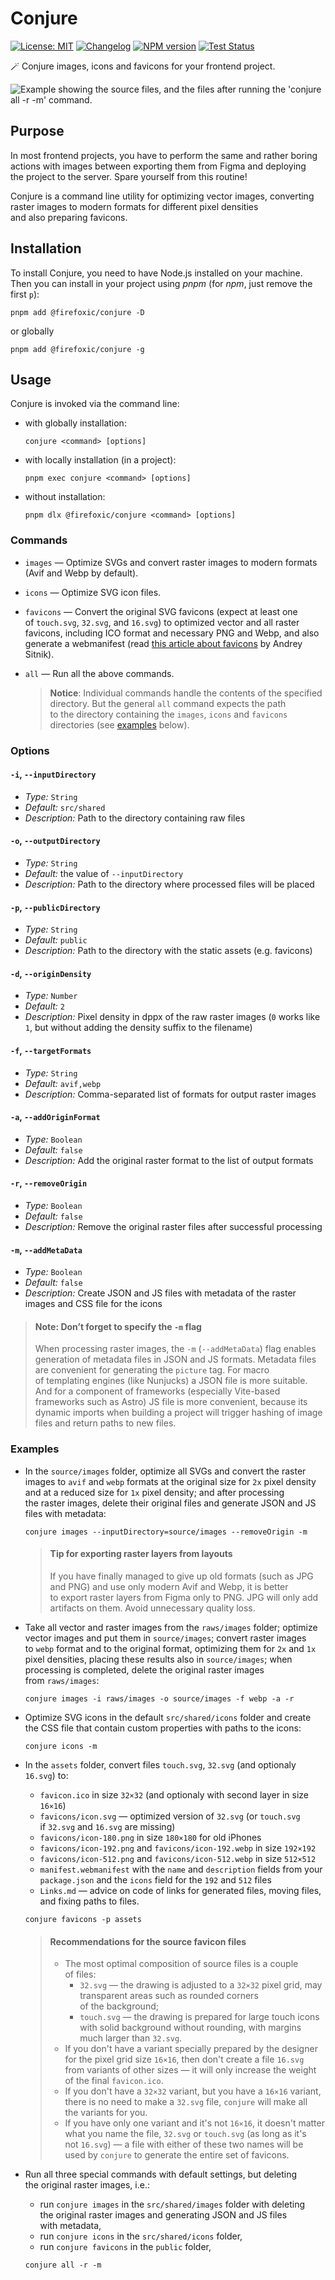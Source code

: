 # Conjure

[![License: MIT][license-image]][license-url]
[![Changelog][changelog-image]][changelog-url]
[![NPM version][npm-image]][npm-url]
[![Test Status][test-image]][test-url]

🪄 Conjure images, icons and favicons for your frontend project.

<picture>
	<source srcset="https://raw.githubusercontent.com/firefoxic/conjure/main/example/dark.webp" media="(prefers-color-scheme: dark)">
	<img src="https://raw.githubusercontent.com/firefoxic/conjure/main/example/light.webp" alt="Example showing the source files, and the files after running the 'conjure all -r -m' command.">
</picture>

## Purpose

In most frontend projects, you have to perform the same and rather boring actions with images between exporting them from Figma and deploying the project to the server. Spare yourself from this routine!

Conjure is a command line utility for optimizing vector images, converting raster images to modern formats for different pixel densities and also preparing favicons.

## Installation

To install Conjure, you need to have Node.js installed on your machine. Then you can install in your project using _pnpm_ (for _npm_, just remove the first `p`):

```shell
pnpm add @firefoxic/conjure -D
```

or globally

```shell
pnpm add @firefoxic/conjure -g
```

## Usage

Conjure is invoked via the command line:

- with globally installation:

	```shell
	conjure <command> [options]
	```

- with locally installation (in a project):

	```shell
	pnpm exec conjure <command> [options]
	```

- without installation:

	```shell
	pnpm dlx @firefoxic/conjure <command> [options]
	```

### Commands

- `images` — Optimize SVGs and convert raster images to modern formats (Avif and Webp by default).
- `icons` — Optimize SVG icon files.
- `favicons` — Convert the original SVG favicons (expect at least one of `touch.svg`, `32.svg`, and `16.svg`) to optimized vector and all raster favicons, including ICO format and necessary PNG and Webp, and also generate a webmanifest (read [this article about favicons](https://evilmartians.com/chronicles/how-to-favicon-in-2021-six-files-that-fit-most-needs) by Andrey Sitnik).
- `all` — Run all the above commands.

	> **Notice**: Individual commands handle the contents of the specified directory. But the general `all` command expects the path to the directory containing the `images`, `icons` and `favicons` directories (see [examples](#examples) below).

### Options

#### `-i`, `--inputDirectory`

- _Type:_ `String`
- _Default:_ `src/shared`
- _Description:_ Path to the directory containing raw files

#### `-o`, `--outputDirectory`

- _Type:_ `String`
- _Default:_ the value of `--inputDirectory`
- _Description:_ Path to the directory where processed files will be placed

#### `-p`, `--publicDirectory`

- _Type:_ `String`
- _Default:_ `public`
- _Description:_ Path to the directory with the static assets (e.g. favicons)

#### `-d`, `--originDensity`

- _Type:_ `Number`
- _Default:_ `2`
- _Description:_ Pixel density in dppx of the raw raster images (`0` works like `1`, but without adding the density suffix to the filename)

#### `-f`, `--targetFormats`

- _Type:_ `String`
- _Default:_ `avif,webp`
- _Description:_ Comma-separated list of formats for output raster images

#### `-a`, `--addOriginFormat`

- _Type:_ `Boolean`
- _Default:_ `false`
- _Description:_ Add the original raster format to the list of output formats

#### `-r`, `--removeOrigin`

- _Type:_ `Boolean`
- _Default:_ `false`
- _Description:_ Remove the original raster files after successful processing

#### `-m`, `--addMetaData`

- _Type:_ `Boolean`
- _Default:_ `false`
- _Description:_ Create JSON and JS files with metadata of the raster images and CSS file for the icons

> #### Note: Don’t forget to specify the `-m` flag
>
> When processing raster images, the `-m` (`--addMetaData`) flag enables generation of metadata files in JSON and JS formats. Metadata files are convenient for generating the `picture` tag. For macro of templating engines (like Nunjucks) a JSON file is more suitable. And for a component of frameworks (especially Vite-based frameworks such as Astro) JS file is more convenient, because its dynamic imports when building a project will trigger hashing of image files and return paths to new files.

### Examples

- In the `source/images` folder, optimize all SVGs and convert the raster images to `avif` and `webp` formats at the original size for `2x` pixel density and at a reduced size for `1x` pixel density; and after processing the raster images, delete their original files and generate JSON and JS files with metadata:

	```shell
	conjure images --inputDirectory=source/images --removeOrigin -m
	```

	> #### Tip for exporting raster layers from layouts
	>
	> If you have finally managed to give up old formats (such as JPG and PNG) and use only modern Avif and Webp, it is better to export raster layers from Figma only to PNG. JPG will only add artifacts on them. Avoid unnecessary quality loss.

- Take all vector and raster images from the `raws/images` folder; optimize vector images and put them in `source/images`; convert raster images to `webp` format and to the original format, optimizing them for `2x` and `1x` pixel densities, placing these results also in `source/images`; when processing is completed, delete the original raster images from `raws/images`:

	```shell
	conjure images -i raws/images -o source/images -f webp -a -r
	```

- Optimize SVG icons in the default `src/shared/icons` folder and create the CSS file that contain custom properties with paths to the icons:

	```shell
	conjure icons -m
	```

- In the `assets` folder, convert files `touch.svg`, `32.svg` (and optionaly `16.svg`) to:
	- `favicon.ico` in size `32×32` (and optionaly with second layer in size `16×16`)
	- `favicons/icon.svg` — optimized version of `32.svg` (or `touch.svg` if `32.svg` and `16.svg` are missing)
	- `favicons/icon-180.png` in size `180×180` for old iPhones
	- `favicons/icon-192.png` and `favicons/icon-192.webp` in size `192×192`
	- `favicons/icon-512.png` and `favicons/icon-512.webp` in size `512×512`
	- `manifest.webmanifest` with the `name` and `description` fields from your `package.json` and the `icons` field for the `192` and `512` files
	- `Links.md` — advice on code of links for generated files, moving files, and fixing paths to files.

	```shell
	conjure favicons -p assets
	```

	> #### Recommendations for the source favicon files
	>
	> - The most optimal composition of source files is a couple of files:
	>	 - `32.svg` — the drawing is adjusted to a `32×32` pixel grid, may transparent areas such as rounded corners of the background;
	>	 - `touch.svg` — the drawing is prepared for large touch icons with solid background without rounding, with margins much larger than `32.svg`.
	> - If you don't have a variant specially prepared by the designer for the pixel grid size `16×16`, then don't create a file `16.svg` from variants of other sizes — it will only increase the weight of the final `favicon.ico`.
	> - If you don't have a `32×32` variant, but you have a `16×16` variant, there is no need to make a `32.svg` file, `conjure` will make all the variants for you.
	> - If you have only one variant and it's not `16×16`, it doesn't matter what you name the file, `32.svg` or `touch.svg` (as long as it's not `16.svg`) — a file with either of these two names will be used by `conjure` to generate the entire set of favicons.

- Run all three special commands with default settings, but deleting the original raster images, i.e.:
	- run `conjure images` in the `src/shared/images` folder with deleting the original raster images and generating JSON and JS files with metadata,
	- run `conjure icons` in the `src/shared/icons` folder,
	- run `conjure favicons` in the `public` folder,

	```shell
	conjure all -r -m
	```

[license-url]: https://github.com/firefoxic/conjure/blob/main/LICENSE.md
[license-image]: https://img.shields.io/badge/License-MIT-limegreen.svg

[changelog-url]: https://github.com/firefoxic/conjure/blob/main/CHANGELOG.md
[changelog-image]: https://img.shields.io/badge/Changelog-md-limegreen

[npm-url]: https://npmjs.org/package/@firefoxic/conjure
[npm-image]: https://img.shields.io/npm/v/%40firefoxic%2Fconjure?logo=npm&color=limegreen

[test-url]: https://github.com/firefoxic/conjure/actions
[test-image]: https://github.com/firefoxic/conjure/actions/workflows/test.yaml/badge.svg?branch=main
